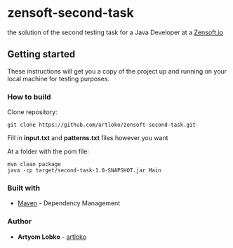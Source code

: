 # zensoft-second-task
the solution of the second testing task for a Java Developer at a [Zensoft.io](https://zensoft.io/)

## Getting started

These instructions will get you a copy of the project up and running on your local machine for testing purposes.

  ### How to build
  Clone repository:
  ```
  git clone https://github.com/artloko/zensoft-second-task.git
  ```
  
  Fill in **input.txt** and **patterns.txt** files however you want
  
  At a folder with the pom file:
  ```
  mvn clean package
  java -cp target/second-task-1.0-SNAPSHOT.jar Main
  ```
  
  ### Built with
  - [Maven](https://maven.apache.org/) - Dependency Management
  
  ### Author
  - **Artyom Lobko** - [artloko](https://github.com/artloko)
